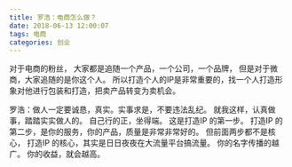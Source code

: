 ```yaml
---
title: 罗浩：电商怎么做？
date: 2018-06-13 12:00:07
tags: 电商
categories: 创业
---
```

 对于电商的粉丝，
大家都是追随一个产品，一个公司，一个品牌，
但是对于微商，大家追随的是你这个人。
所以打造个人的IP是非常重要的，找一个人打造形象对他进行包装和打造，把卖产品转变为卖机会。

罗浩：做人一定要诚恳，真实。实事求是，不要违法乱纪。
就我这样，认真做事，踏踏实实做人的。
自己行的正，坐得端。
这是打造IP 的第一步。
打造IP 的第二步，是你的服务，你的产品，质量是非常非常好的。
但前面两步都不是核心，
打造IP 的核心，其实是日日夜夜在大流量平台搞流量。
你的名字传播的越广。
你的收益，就会越高。